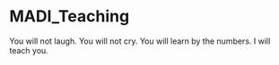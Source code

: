 # MADI_Teaching
You will not laugh. You will not cry. You will learn by the numbers. I will teach you.
